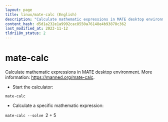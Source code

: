 ```yaml
---
layout: page
title: linux/mate-calc (English)
description: "Calculate mathematic expressions in MATE desktop environment."
content_hash: d5d1a232e1a9992cac8550a76148e4b93878c362
last_modified_at: 2023-11-12
tldri18n_status: 2
---
```

# mate-calc

Calculate mathematic expressions in MATE desktop environment.
More information: <https://manned.org/mate-calc>.

- Start the calculator:

`mate-calc`

- Calculate a specific mathematic expression:

`mate-calc --solve `<span class="tldr-var badge badge-pill bg-dark-lm bg-white-dm text-white-lm text-dark-dm font-weight-bold">2 + 5</span>
